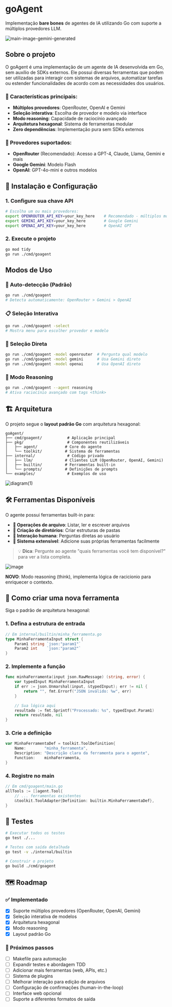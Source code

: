 # goAgent
Implementação **bare bones** de agentes de IA utilizando Go com suporte a múltiplos provedores LLM.

![main-image-gemini-generated](https://github.com/user-attachments/assets/49df3432-b530-481c-bc67-20fadaa0d263)

## Sobre o projeto
O goAgent é uma implementação de um agente de IA desenvolvida em Go, sem auxílio de SDKs externos. Ele possui diversas ferramentas que podem ser utilizadas para interagir com sistemas de arquivos, automatizar tarefas ou estender funcionalidades de acordo com as necessidades dos usuários.

### 🎯 Características principais:
- **Múltiplos provedores**: OpenRouter, OpenAI e Gemini
- **Seleção interativa**: Escolha de provedor e modelo via interface
- **Modo reasoning**: Capacidade de raciocínio avançado
- **Arquitetura hexagonal**: Sistema de ferramentas modular
- **Zero dependências**: Implementação pura sem SDKs externos

### 🔗 Provedores suportados:
- **OpenRouter** (Recomendado): Acesso a GPT-4, Claude, Llama, Gemini e mais
- **Google Gemini**: Modelo Flash
- **OpenAI**: GPT-4o-mini e outros modelos

## 🚀 Instalação e Configuração

### 1. Configure sua chave API
```bash
# Escolha um ou mais provedores:
export OPENROUTER_API_KEY=your_key_here    # Recomendado - múltiplos modelos
export GEMINI_API_KEY=your_key_here        # Google Gemini
export OPENAI_API_KEY=your_key_here        # OpenAI GPT
```

### 2. Execute o projeto
```bash
go mod tidy
go run ./cmd/goagent
```

## Modos de Uso

### 🔄 Auto-detecção (Padrão)
```bash
go run ./cmd/goagent
# Detecta automaticamente: OpenRouter > Gemini > OpenAI
```

### 📋 Seleção Interativa
```bash
go run ./cmd/goagent -select
# Mostra menu para escolher provedor e modelo
```

### 🎯 Seleção Direta
```bash
go run ./cmd/goagent -model openrouter  # Pergunta qual modelo
go run ./cmd/goagent -model gemini      # Usa Gemini direto
go run ./cmd/goagent -model openai      # Usa OpenAI direto
```

### 🧠 Modo Reasoning
```bash
go run ./cmd/goagent --agent reasoning
# Ativa raciocínio avançado com tags <think>
```

## 🏗️ Arquitetura

O projeto segue o **layout padrão Go** com arquitetura hexagonal:

```
goAgent/
├── cmd/goagent/           # Aplicação principal
├── pkg/                   # Componentes reutilizáveis
│   ├── agent/            # Core do agente
│   └── toolkit/          # Sistema de ferramentas
├── internal/              # Código privado
│   ├── llm/              # Clientes LLM (OpenRouter, OpenAI, Gemini)
│   ├── builtin/          # Ferramentas built-in
│   └── prompts/          # Definições de prompts
└── examples/              # Exemplos de uso
```

![diagram(1)](https://github.com/user-attachments/assets/b270a0ad-9665-4f94-a0d2-e57995b687f6)

## 🛠️ Ferramentas Disponíveis

O agente possui ferramentas built-in para:

- **📁 Operações de arquivo**: Listar, ler e escrever arquivos
- **📂 Criação de diretórios**: Criar estruturas de pastas
- **🤔 Interação humana**: Perguntas diretas ao usuário
- **🔧 Sistema extensível**: Adicione suas próprias ferramentas facilmente

> 💡 **Dica**: Pergunte ao agente "quais ferramentas você tem disponível?" para ver a lista completa.


![image](https://github.com/user-attachments/assets/001025f1-716e-4659-94af-bd4d088dc44d)

**NOVO**: Modo reasoning (think), implementa lógica de racicionio para enriquecer o contexto.


## 🔧 Como criar uma nova ferramenta

Siga o padrão de arquitetura hexagonal:

### 1. Defina a estrutura de entrada
```go
// Em internal/builtin/minha_ferramenta.go
type MinhaFerramentaInput struct {
    Param1 string `json:"param1"`
    Param2 int    `json:"param2"`
}
```

### 2. Implemente a função
```go
func minhaFerramenta(input json.RawMessage) (string, error) {
    var typedInput MinhaFerramentaInput
    if err := json.Unmarshal(input, &typedInput); err != nil {
        return "", fmt.Errorf("JSON inválido: %w", err)
    }
    
    // Sua lógica aqui
    resultado := fmt.Sprintf("Processado: %s", typedInput.Param1)
    return resultado, nil
}
```

### 3. Crie a definição
```go
var MinhaFerramentaDef = toolkit.ToolDefinition{
    Name:        "minha_ferramenta",
    Description: "Descrição clara da ferramenta para o agente",
    Function:    minhaFerramenta,
}
```

### 4. Registre no main
```go
// Em cmd/goagent/main.go
allTools := []agent.Tool{
    // ... ferramentas existentes
    &toolkit.ToolAdapter{Definition: builtin.MinhaFerramentaDef},
}
``` 

## 🧪 Testes

```bash
# Executar todos os testes
go test ./...

# Testes com saída detalhada
go test -v ./internal/builtin

# Construir o projeto
go build ./cmd/goagent
```


## 🗺️ Roadmap

### ✅ Implementado
- [x] Suporte múltiplos provedores (OpenRouter, OpenAI, Gemini)
- [x] Seleção interativa de modelos
- [x] Arquitetura hexagonal
- [x] Modo reasoning
- [x] Layout padrão Go

### 🚧 Próximos passos
- [ ] Makefile para automação
- [ ] Expandir testes e abordagem TDD
- [ ] Adicionar mais ferramentas (web, APIs, etc.)
- [ ] Sistema de plugins
- [ ] Melhorar interação para edição de arquivos
- [ ] Configuração de confirmações (human-in-the-loop)
- [ ] Interface web opcional
- [ ] Suporte a diferentes formatos de saída
